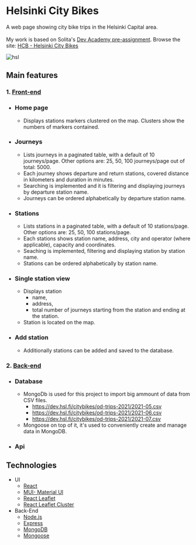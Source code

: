 # Helsinki City Bikes
A web page showing city bike trips in the Helsinki Capital area.
</br></br>
My work is based on Solita's [Dev Academy pre-assignment](https://github.com/solita/dev-academy-2023-exercise).
Browse the site: [HCB - Helsinki City Bikes](https://hsl-ui.netlify.app)

![hsl](https://user-images.githubusercontent.com/89244648/235082404-1aaad47d-dd20-4eeb-a4e8-02183f4103f8.png)
## Main features
### 1. <ins>Front-end</ins>

   * ### Home page
      - Displays stations markers clustered on the map. Clusters show the numbers of markers contained.
   - ### Journeys
      - Lists journeys in a paginated table, with a default of 10 journeys/page. Other options are: 25, 50, 100 journeys/page out of total: 5000.
      - Each journey shows departure and return stations, covered distance in kilometers and duration in minutes.
      - Searching is implemented and it is filtering and displaying journeys by departure station name.
      - Journeys can be ordered alphabetically by departure station name.
   - ### Stations  
      - Lists stations in a paginated table, with a default of 10 stations/page. Other options are: 25, 50, 100 stations/page.
      - Each stations shows station name, address, city and operator (where applicable), capacity and coordinates.
      - Seaching is implemented, filtering and displaying station by station name.
      - Stations can be ordered alphabetically by station name.
   - ### Single station view
      - Displays station
         - name, 
         - address,
         - total number of journeys starting from the station and ending at the station.
      - Station is located on the map.
   - ### Add station
      - Additionally stations can be added and saved to the database.
      

### 2. <ins>Back-end</ins>
  - ### Database
      -  MongoDb is used for this project to import big ammount of data from CSV files. 
          - https://dev.hsl.fi/citybikes/od-trips-2021/2021-05.csv 
          - https://dev.hsl.fi/citybikes/od-trips-2021/2021-06.csv
          - https://dev.hsl.fi/citybikes/od-trips-2021/2021-07.csv
      -  Mongoose on top of it, it's used to conveniently create and manage data in MongoDB.
  * ### Api 

         

   
## Technologies
 * UI
   - [React ](https://react.dev/)
   - [MUI- Material UI](https://mui.com/material-ui/getting-started/overview/)
   - [React Leaflet](https://react-leaflet.js.org/)
   - [React Leaflet Cluster](https://akursat.gitbook.io/marker-cluster/)
 * Back-End
   - [Node.js](https://nodejs.org/en)
   - [Express](https://expressjs.com/)
   - [MongoDB](https://www.mongodb.com/)
   - [Mongoose](https://mongoosejs.com/docs/index.html)
    

